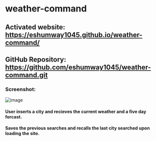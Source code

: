 # weather-command

## Activated website: https://eshumway1045.github.io/weather-command/

## GitHub Repository: https://github.com/eshumway1045/weather-command.git

### Screenshot: 
![image](https://user-images.githubusercontent.com/54603559/156985782-264d93ae-7824-480b-98c1-ef6fc43d438a.png)


#### User inserts a city and recieves the current weather and a five day forcast.
#### Saves the previous searches and recalls the last city searched upon loading the site.
